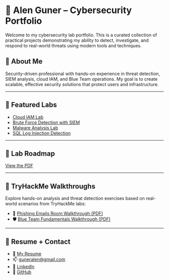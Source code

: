 # 🔐 Alen Guner – Cybersecurity Portfolio

Welcome to my cybersecurity lab portfolio. This is a curated collection of practical projects demonstrating my ability to detect, investigate, and respond to real-world threats using modern tools and techniques.

## 🧠 About Me
Security-driven professional with hands-on experience in threat detection, SIEM analysis, cloud IAM, and Blue Team operations. My goal is to create scalable, effective security solutions that protect users and infrastructure.

---

## 🧪 Featured Labs

- [Cloud IAM Lab](./Labs/Cloud_IAM_Lab.pdf)
- [Brute Force Detection with SIEM](./Labs/Brute_Force_SIEM_Lab.pdf)
- [Malware Analysis Lab](./Labs/Alen_Guner_Lab_Malware_Analysis.pdf)
- [SQL Log Injection Detection](./Labs/Alen_Guner_Lab_SQLi_Log_Detection.pdf)

---

## 🧭 Lab Roadmap
[View the PDF](./Labs/Alen_Guner_Lab_Roadmap.pdf)

---

## 🔐 TryHackMe Walkthroughs

Explore hands-on analysis and threat detection exercises based on real-world scenarios from TryHackMe labs:

- 📧 [Phishing Emails Room Walkthrough (PDF)](./Labs/Alen_Guner_TryHackMe_Phishing_Emails_Walkthrough.pdf)  
- 🛡️ [Blue Team Fundamentals Walkthrough (PDF)](./Labs/Alen_Guner_TryHackMe_Blue_Team_Fundamentals_Walkthrough.pdf)

---

## 📄 Resume + Contact
- 📄 [My Resume](./Alen_Guner_Resume.pdf)
- 📫 guneralen@gmail.com
- 💼 [LinkedIn](https://www.linkedin.com/in/alen-guner)
- 🐙 [GitHub](https://github.com/algunna)
